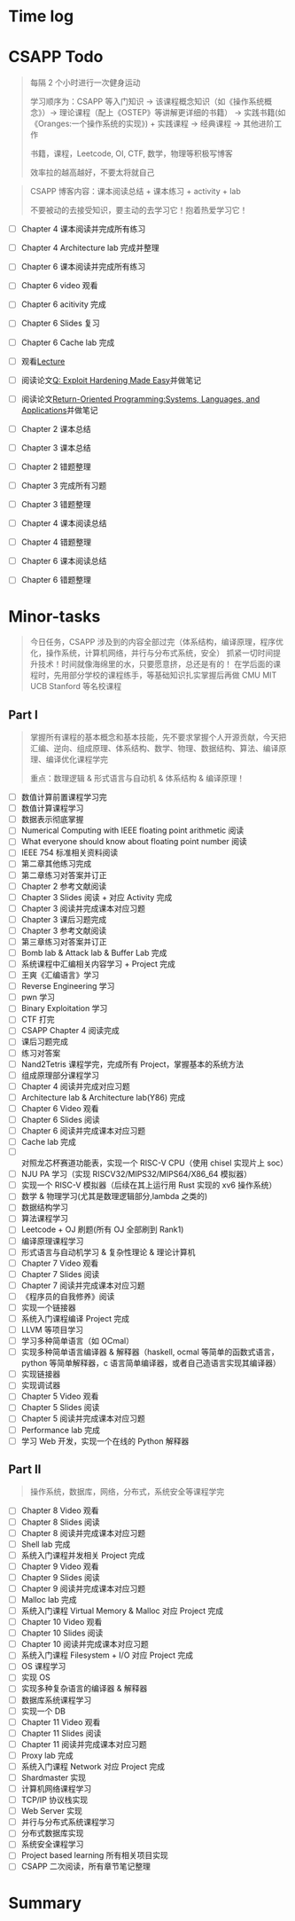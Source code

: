 # Time log

# CSAPP Todo

> 每隔 2 个小时进行一次健身运动
>
> 学习顺序为：CSAPP 等入门知识 -> 该课程概念知识（如《操作系统概念》）-> 理论课程（配上《OSTEP》等讲解更详细的书籍） -> 实践书籍(如《Oranges:一个操作系统的实现》) + 实践课程 -> 经典课程 -> 其他进阶工作
>
> 书籍，课程，Leetcode, OI, CTF, 数学，物理等积极写博客
>
> 效率拉的越高越好，不要太将就自己

> CSAPP 博客内容：课本阅读总结 + 课本练习 + activity + lab
>
> 不要被动的去接受知识，要主动的去学习它！抱着热爱学习它！

- [ ] Chapter 4 课本阅读并完成所有练习
- [ ] Chapter 4 Architecture lab 完成并整理
- [ ] Chapter 6 课本阅读并完成所有练习
- [ ] Chapter 6 video 观看
- [ ] Chapter 6 acitivity 完成
- [ ] Chapter 6 Slides 复习
- [ ] Chapter 6 Cache lab 完成

- [ ] 观看[Lecture](https://www.usenix.org/conference/usenix-security-11/q-exploit-hardening-made-easy)
- [ ] 阅读论文[Q: Exploit Hardening Made Easy](https://www.usenix.org/legacy/events/sec11/tech/full_papers/Schwartz.pdf)并做笔记
- [ ] 阅读论文[Return-Oriented Programming:Systems, Languages, and Applications](https://hovav.net/ucsd/dist/rop.pdf)并做笔记
- [ ] Chapter 2 课本总结
- [ ] Chapter 3 课本总结
- [ ] Chapter 2 错题整理
- [ ] Chapter 3 完成所有习题
- [ ] Chapter 3 错题整理
- [ ] Chapter 4 课本阅读总结
- [ ] Chapter 4 错题整理
- [ ] Chapter 6 课本阅读总结
- [ ] Chapter 6 错题整理

# Minor-tasks

> 今日任务，CSAPP 涉及到的内容全部过完（体系结构，编译原理，程序优化，操作系统，计算机网络，并行与分布式系统，安全）
> 抓紧一切时间提升技术！时间就像海绵里的水，只要愿意挤，总还是有的！
> 在学后面的课程时，先用部分学校的课程练手，等基础知识扎实掌握后再做 CMU MIT UCB Stanford 等名校课程

## Part I

> 掌握所有课程的基本概念和基本技能，先不要求掌握个人开源贡献，今天把汇编、逆向、组成原理、体系结构、数学、物理、数据结构、算法、编译原理、编译优化课程学完
>
> 重点：数理逻辑 & 形式语言与自动机 & 体系结构 & 编译原理！

- [ ] 数值计算前置课程学习完
- [ ] 数值计算课程学习
- [ ] 数据表示彻底掌握
- [ ] Numerical Computing with IEEE floating point arithmetic 阅读
- [ ] What everyone should know about floating point number 阅读
- [ ] IEEE 754 标准相关资料阅读
- [ ] 第二章其他练习完成
- [ ] 第二章练习对答案并订正
- [ ] Chapter 2 参考文献阅读
- [ ] Chapter 3 Slides 阅读 + 对应 Activity 完成
- [ ] Chapter 3 阅读并完成课本对应习题
- [ ] Chapter 3 课后习题完成
- [ ] Chapter 3 参考文献阅读
- [ ] 第三章练习对答案并订正
- [ ] Bomb lab & Attack lab & Buffer Lab 完成
- [ ] 系统课程中汇编相关内容学习 + Project 完成
- [ ] 王爽《汇编语言》学习
- [ ] Reverse Engineering 学习
- [ ] pwn 学习
- [ ] Binary Exploitation 学习
- [ ] CTF 打完
- [ ] CSAPP Chapter 4 阅读完成
- [ ] 课后习题完成
- [ ] 练习对答案
- [ ] Nand2Tetris 课程学完，完成所有 Project，掌握基本的系统方法
- [ ] 组成原理部分课程学习
- [ ] Chapter 4 阅读并完成对应习题
- [ ] Architecture lab & Architecture lab(Y86) 完成
- [ ] Chapter 6 Video 观看
- [ ] Chapter 6 Slides 阅读
- [ ] Chapter 6 阅读并完成课本对应习题
- [ ] Cache lab 完成
- [ ] 对照龙芯杯赛道功能表，实现一个 RISC-V CPU（使用 chisel 实现片上 soc）
- [ ] NJU PA 学习（实现 RISCV32/MIPS32/MIPS64/X86_64 模拟器）
- [ ] 实现一个 RISC-V 模拟器（后续在其上运行用 Rust 实现的 xv6 操作系统）
- [ ] 数学 & 物理学习(尤其是数理逻辑部分,lambda 之类的)
- [ ] 数据结构学习
- [ ] 算法课程学习
- [ ] Leetcode + OJ 刷题(所有 OJ 全部刷到 Rank1)
- [ ] 编译原理课程学习
- [ ] 形式语言与自动机学习 & 复杂性理论 & 理论计算机
- [ ] Chapter 7 Video 观看
- [ ] Chapter 7 Slides 阅读
- [ ] Chapter 7 阅读并完成课本对应习题
- [ ] 《程序员的自我修养》阅读
- [ ] 实现一个链接器
- [ ] 系统入门课程编译 Project 完成
- [ ] LLVM 等项目学习
- [ ] 学习多种简单语言（如 OCmal）
- [ ] 实现多种简单语言编译器 & 解释器（haskell, ocmal 等简单的函数式语言，python 等简单解释器，c 语言简单编译器，或者自己造语言实现其编译器）
- [ ] 实现链接器
- [ ] 实现调试器
- [ ] Chapter 5 Video 观看
- [ ] Chapter 5 Slides 阅读
- [ ] Chapter 5 阅读并完成课本对应习题
- [ ] Performance lab 完成
- [ ] 学习 Web 开发，实现一个在线的 Python 解释器

## Part II

> 操作系统，数据库，网络，分布式，系统安全等课程学完

- [ ] Chapter 8 Video 观看
- [ ] Chapter 8 Slides 阅读
- [ ] Chapter 8 阅读并完成课本对应习题
- [ ] Shell lab 完成
- [ ] 系统入门课程并发相关 Project 完成
- [ ] Chapter 9 Video 观看
- [ ] Chapter 9 Slides 阅读
- [ ] Chapter 9 阅读并完成课本对应习题
- [ ] Malloc lab 完成
- [ ] 系统入门课程 Virtual Memory & Malloc 对应 Project 完成
- [ ] Chapter 10 Video 观看
- [ ] Chapter 10 Slides 阅读
- [ ] Chapter 10 阅读并完成课本对应习题
- [ ] 系统入门课程 Filesystem + I/O 对应 Project 完成
- [ ] OS 课程学习
- [ ] 实现 OS
- [ ] 实现多种复杂语言的编译器 & 解释器
- [ ] 数据库系统课程学习
- [ ] 实现一个 DB
- [ ] Chapter 11 Video 观看
- [ ] Chapter 11 Slides 阅读
- [ ] Chapter 11 阅读并完成课本对应习题
- [ ] Proxy lab 完成
- [ ] 系统入门课程 Network 对应 Project 完成
- [ ] Shardmaster 实现
- [ ] 计算机网络课程学习
- [ ] TCP/IP 协议栈实现
- [ ] Web Server 实现
- [ ] 并行与分布式系统课程学习
- [ ] 分布式数据库实现
- [ ] 系统安全课程学习
- [ ] Project based learning 所有相关项目实现
- [ ] CSAPP 二次阅读，所有章节笔记整理

# Summary
